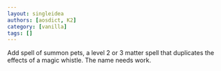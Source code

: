 ```yaml
---
layout: singleidea
authors: [aosdict, K2]
category: [vanilla]
tags: []
---
```

Add spell of summon pets, a level 2 or 3 matter spell that duplicates the effects of a magic whistle. The name needs work.
